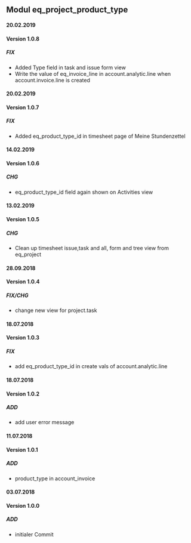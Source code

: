 ## Modul eq_project_product_type

#### 20.02.2019
#### Version 1.0.8
##### FIX
- Added Type field in task and issue form view
- Write the value of eq_invoice_line in account.analytic.line when account.invoice.line is created

#### 20.02.2019
#### Version 1.0.7
##### FIX
- Added eq_product_type_id in timesheet page of Meine Stundenzettel

#### 14.02.2019
#### Version 1.0.6
##### CHG
- eq_product_type_id field again shown on Activities view

#### 13.02.2019
#### Version 1.0.5
##### CHG
- Clean up timesheet issue,task and all, form and tree view from eq_project

#### 28.09.2018
#### Version 1.0.4
##### FIX/CHG
- change new view for project.task

#### 18.07.2018
#### Version 1.0.3
##### FIX
- add eq_product_type_id in create vals of account.analytic.line

#### 18.07.2018
#### Version 1.0.2
##### ADD
- add user error message

#### 11.07.2018
#### Version 1.0.1
##### ADD
- product_type in account_invoice

#### 03.07.2018
#### Version 1.0.0
##### ADD
- initialer Commit
